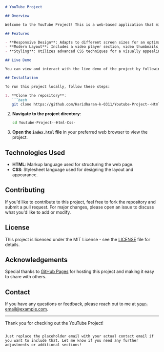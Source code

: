 

```markdown
# YouTube Project

## Overview

Welcome to the YouTube Project! This is a web-based application that mimics the layout and functionality of a YouTube-like interface. This project showcases basic web design principles using HTML and CSS.

## Features

- **Responsive Design**: Adapts to different screen sizes for an optimal viewing experience.
- **Modern Layout**: Includes a video player section, video thumbnails, and a navigation bar.
- **Styling**: Utilizes advanced CSS techniques for a visually appealing design.

## Live Demo

You can view and interact with the live demo of the project by following this link: [YouTube Project Live Demo](https://haridharan-k-0311.github.io/Youtube-Project--Html-Css-/)

## Installation

To run this project locally, follow these steps:

1. **Clone the repository**:
   ```bash
   git clone https://github.com/Haridharan-k-0311/Youtube-Project--Html-Css-.git
   ```

2. **Navigate to the project directory**:
   ```bash
   cd Youtube-Project--Html-Css-
   ```

3. **Open the `index.html` file** in your preferred web browser to view the project.

## Technologies Used

- **HTML**: Markup language used for structuring the web page.
- **CSS**: Stylesheet language used for designing the layout and appearance.

## Contributing

If you'd like to contribute to this project, feel free to fork the repository and submit a pull request. For major changes, please open an issue to discuss what you'd like to add or modify.

## License

This project is licensed under the MIT License - see the [LICENSE](LICENSE) file for details.

## Acknowledgements

Special thanks to [GitHub Pages](https://pages.github.com/) for hosting this project and making it easy to share with others.

## Contact

If you have any questions or feedback, please reach out to me at [your-email@example.com](mailto:your-email@example.com).

---

Thank you for checking out the YouTube Project!
```

Just replace the placeholder email with your actual contact email if you want to include that. Let me know if you need any further adjustments or additional sections!
